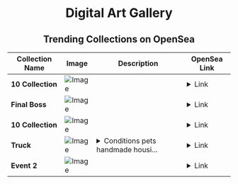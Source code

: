 <div align="center">

# Digital Art Gallery

## Trending Collections on OpenSea

| Collection Name                       | Image                                                                                     | Description                       | OpenSea Link                                                                                          |
|---------------------------------------|-------------------------------------------------------------------------------------------|-----------------------------------|--------------------------------------------------------------------------------------------------------|
| **10 Collection** | ![Image](https://i.seadn.io/s/raw/files/3bc6956031bb11bedf7781ce98edce05.jpg?w=500&auto=format?w=200&auto=format) |  | <details><summary>Link</summary>[10 Collection](https://opensea.io/collection/10-collection-41151)</details> |
| **Final Boss** | ![Image](https://i.seadn.io/s/raw/files/590a96dc32d9fca4e704dcd01c94a27f.gif?w=500&auto=format?w=200&auto=format) |  | <details><summary>Link</summary>[Final Boss](https://opensea.io/collection/final-boss-45)</details> |
| **10 Collection** | ![Image](https://i.seadn.io/s/raw/files/3bc6956031bb11bedf7781ce98edce05.jpg?w=500&auto=format?w=200&auto=format) |  | <details><summary>Link</summary>[10 Collection](https://opensea.io/collection/10-collection-41150)</details> |
| **Truck** | ![Image](https://i.seadn.io/s/raw/files/be7f346e52f5738994955f3ff20d2d7f.jpg?w=500&auto=format?w=200&auto=format) | <details><summary>Conditions pets handmade housi...</summary>Conditions pets handmade housing parenting wife</details> | <details><summary>Link</summary>[Truck](https://opensea.io/collection/truck-37)</details> |
| **Event 2** | ![Image](https://i.seadn.io/s/raw/files/20ac66a2146d22b8084ced167cd3cd5a.jpg?w=500&auto=format?w=200&auto=format) |  | <details><summary>Link</summary>[Event 2](https://opensea.io/collection/event-2-9922)</details> |

</div>